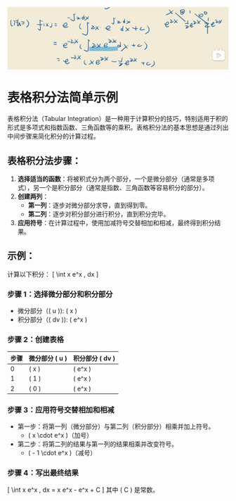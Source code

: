 ![alt text](ss/o1.png)

# 表格积分法简单示例

表格积分法（Tabular Integration）是一种用于计算积分的技巧，特别适用于积的形式是多项式和指数函数、三角函数等的乘积。表格积分法的基本思想是通过列出中间步骤来简化积分的计算过程。

## 表格积分法步骤：
1. **选择适当的函数**：将被积式分为两个部分，一个是微分部分（通常是多项式），另一个是积分部分（通常是指数、三角函数等容易积分的部分）。
2. **创建两列**：
   - **第一列**：逐步对微分部分求导，直到得到零。
   - **第二列**：逐步对积分部分进行积分，直到积分完毕。
3. **应用符号**：在计算过程中，使用加减符号交替相加和相减，最终得到积分结果。

## 示例：  
计算以下积分：
\[
\int x e^x \, dx
\]

### 步骤 1：选择微分部分和积分部分
- 微分部分（\( u \)): \( x \)
- 积分部分（\( dv \)): \( e^x \)

### 步骤 2：创建表格

| 步骤 | 微分部分 \( u \) | 积分部分 \( dv \) |
|------|------------------|-------------------|
| 0    | \( x \)          | \( e^x \)         |
| 1    | \( 1 \)          | \( e^x \)         |
| 2    | \( 0 \)          | \( e^x \)         |

### 步骤 3：应用符号交替相加和相减
- 第一步：将第一列（微分部分）与第二列（积分部分）相乘并加上符号。 
  - \( x \cdot e^x \)（加号）
- 第二步：将第二列的结果与第一列的结果相乘并改变符号。
  - \( - 1 \cdot e^x \)（减号）

### 步骤 4：写出最终结果
\[
\int x e^x \, dx = x e^x - e^x + C
\]
其中 \( C \) 是常数。



